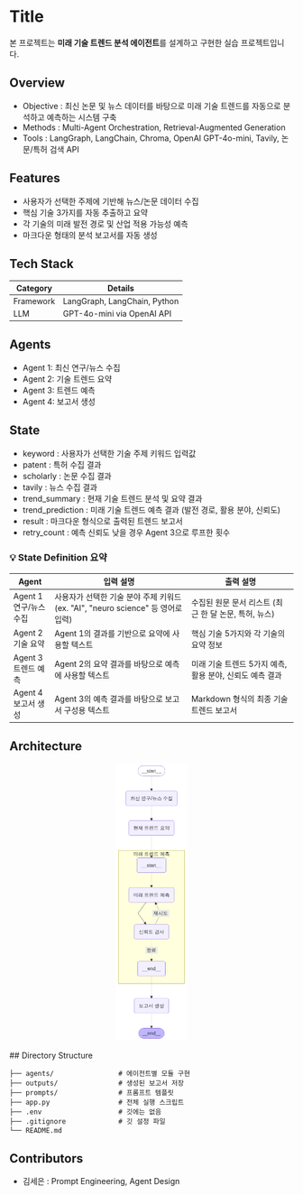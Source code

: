 # Title

본 프로젝트는 **미래 기술 트렌드 분석 에이전트**를 설계하고 구현한 실습 프로젝트입니다.

## Overview

- Objective : 최신 논문 및 뉴스 데이터를 바탕으로 미래 기술 트렌드를 자동으로 분석하고 예측하는 시스템 구축
- Methods : Multi-Agent Orchestration, Retrieval-Augmented Generation
- Tools : LangGraph, LangChain, Chroma, OpenAI GPT-4o-mini, Tavily, 논문/특허 검색 API

## Features

- 사용자가 선택한 주제에 기반해 뉴스/논문 데이터 수집
- 핵심 기술 3가지를 자동 추출하고 요약
- 각 기술의 미래 발전 경로 및 산업 적용 가능성 예측
- 마크다운 형태의 분석 보고서를 자동 생성

## Tech Stack

| Category | Details |
| --- | --- |
| Framework | LangGraph, LangChain, Python |
| LLM | GPT-4o-mini via OpenAI API |

## Agents

- Agent 1: 최신 연구/뉴스 수집
- Agent 2: 기술 트렌드 요약
- Agent 3: 트렌드 예측
- Agent 4: 보고서 생성

## State

- keyword : 사용자가 선택한 기술 주제 키워드 입력값
- patent : 특허 수집 결과
- scholarly : 논문 수집 결과
- tavily : 뉴스 수집 결과
- trend_summary : 현재 기술 트렌드 분석 및 요약 결과
- trend_prediction : 미래 기술 트렌드 예측 결과 (발전 경로, 활용 분야, 신뢰도)
- result : 마크다운 형식으로 출력된 트렌드 보고서
- retry_count : 예측 신뢰도 낮을 경우 Agent 3으로 루프한 횟수

### 💡 State Definition 요약

| Agent | 입력 설명 | 출력 설명 |
| --- | --- | --- |
| Agent 1<br>연구/뉴스 수집 | 사용자가 선택한 기술 분야 주제 키워드 (ex. "AI", "neuro science" 등 영어로 입력) | 수집된 원문 문서 리스트 (최근 한 달 논문, 특허, 뉴스) |
| Agent 2<br>기술 요약 | Agent 1의 결과를 기반으로 요약에 사용할 텍스트 | 핵심 기술 5가지와 각 기술의 요약 정보 |
| Agent 3<br>트렌드 예측 | Agent 2의 요약 결과를 바탕으로 예측에 사용할 텍스트 | 미래 기술 트렌드 5가지 예측, 활용 분야, 신뢰도 예측 결과 |
| Agent 4<br>보고서 생성 | Agent 3의 예측 결과를 바탕으로 보고서 구성용 텍스트 | Markdown 형식의 최종 기술 트렌드 보고서 |

## Architecture
<p align="center">
<img src = "./graph.png" width="25%">
</p>
## Directory Structure

```
├── agents/                # 에이전트별 모듈 구현
├── outputs/               # 생성된 보고서 저장
├── prompts/               # 프롬프트 템플릿
├── app.py                 # 전체 실행 스크립트
├── .env                   # 깃에는 없음
├── .gitignore             # 깃 설정 파일
└── README.md
```

## Contributors

- 김세은 : Prompt Engineering, Agent Design
